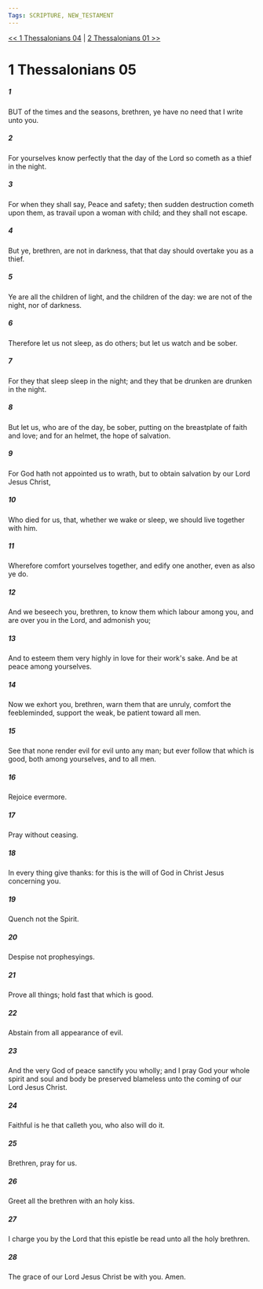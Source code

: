 ```yaml
---
Tags: SCRIPTURE, NEW_TESTAMENT
---
```


[<< 1 Thessalonians 04](NEW_TESTAMENT/13_1_Thessalonians/1_Thessalonians_04.md) | [2 Thessalonians 01 >>](NEW_TESTAMENT/14_2_Thessalonians/2_Thessalonians_01.md)

# 1 Thessalonians 05

##### 1

BUT of the times and the seasons, brethren, ye have no need that I write unto you.

##### 2

For yourselves know perfectly that the day of the Lord so cometh as a thief in the night.

##### 3

For when they shall say, Peace and safety; then sudden destruction cometh upon them, as travail upon a woman with child; and they shall not escape.

##### 4

But ye, brethren, are not in darkness, that that day should overtake you as a thief.

##### 5

Ye are all the children of light, and the children of the day: we are not of the night, nor of darkness.

##### 6

Therefore let us not sleep, as do others; but let us watch and be sober.

##### 7

For they that sleep sleep in the night; and they that be drunken are drunken in the night.

##### 8

But let us, who are of the day, be sober, putting on the breastplate of faith and love; and for an helmet, the hope of salvation.

##### 9

For God hath not appointed us to wrath, but to obtain salvation by our Lord Jesus Christ,

##### 10

Who died for us, that, whether we wake or sleep, we should live together with him.

##### 11

Wherefore comfort yourselves together, and edify one another, even as also ye do.

##### 12

And we beseech you, brethren, to know them which labour among you, and are over you in the Lord, and admonish you;

##### 13

And to esteem them very highly in love for their work's sake. And be at peace among yourselves.

##### 14

Now we exhort you, brethren, warn them that are unruly, comfort the feebleminded, support the weak, be patient toward all men.

##### 15

See that none render evil for evil unto any man; but ever follow that which is good, both among yourselves, and to all men.

##### 16

Rejoice evermore.

##### 17

Pray without ceasing.

##### 18

In every thing give thanks: for this is the will of God in Christ Jesus concerning you.

##### 19

Quench not the Spirit.

##### 20

Despise not prophesyings.

##### 21

Prove all things; hold fast that which is good.

##### 22

Abstain from all appearance of evil.

##### 23

And the very God of peace sanctify you wholly; and I pray God your whole spirit and soul and body be preserved blameless unto the coming of our Lord Jesus Christ.

##### 24

Faithful is he that calleth you, who also will do it.

##### 25

Brethren, pray for us.

##### 26

Greet all the brethren with an holy kiss.

##### 27

I charge you by the Lord that this epistle be read unto all the holy brethren.

##### 28

The grace of our Lord Jesus Christ be with you. Amen.
